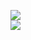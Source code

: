 [![](https://img.shields.io/badge/Made%20With-Github%20Spray-lightgrey.svg?style=for-the-badge&logo=github)](https://github.com/Annihil/github-spray#25115)  
[![](https://i.imgur.com/2DrTn0Z.gif)](https://github.com/Annihil/github-spray)